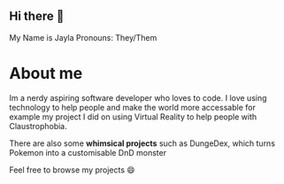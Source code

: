 ## Hi there 👋

My Name is Jayla
Pronouns: They/Them

# About me

Im a nerdy aspiring software developer who loves to code.
I love using technology to help people and make the world more accessable for example my project I did on using Virtual Reality to help people with Claustrophobia.

There are also some **whimsical projects** such as DungeDex, which turns Pokemon into a customisable DnD monster

Feel free to browse my projects 😄

<!--
**ToedQueen208/ToedQueen208** is a ✨ _special_ ✨ repository because its `README.md` (this file) appears on your GitHub profile.

Here are some ideas to get you started:

- 🔭 I’m currently working on ...
- 🌱 I’m currently learning ...
- 👯 I’m looking to collaborate on ...
- 🤔 I’m looking for help with ...
- 💬 Ask me about ...
- 📫 How to reach me: ...
- 😄 Pronouns: ...
- ⚡ Fun fact: ...
-->
